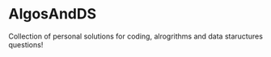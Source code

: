 # AlgosAndDS
Collection of personal solutions for coding, alrogrithms and data staructures questions!
